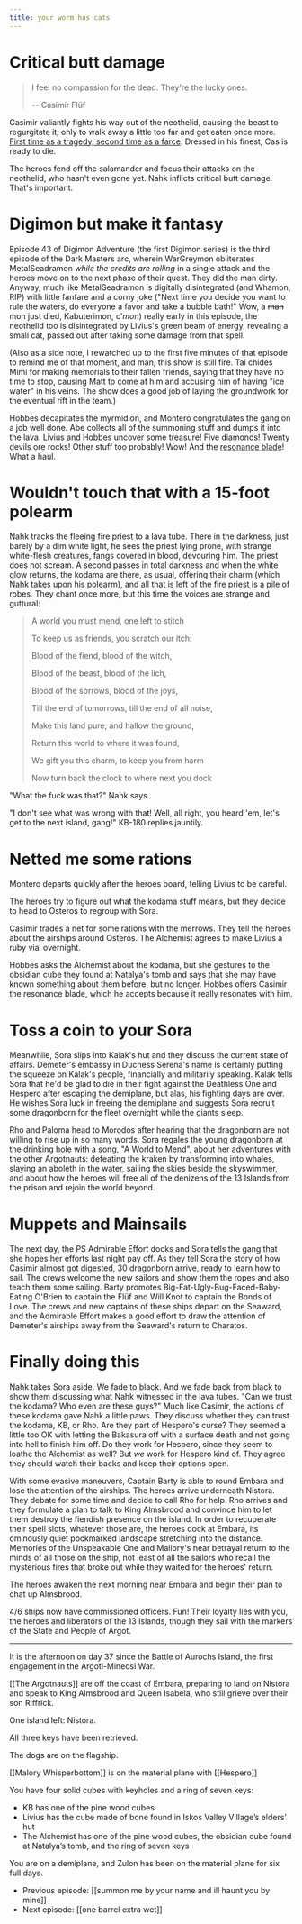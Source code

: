 ```yaml
---
title: your worm has cats
---
```


# Critical butt damage

> I feel no compassion for the dead. They're the lucky ones.
> 
>  -- Casimir Flüf

Casimir valiantly fights his way out of the neothelid, causing the beast to regurgitate it, only to walk away a little too far and get eaten once more. [First time as a tragedy, second time as a farce](https://youtu.be/ZQ7oqmikZDQ?t=46). Dressed in his finest, Cas is ready to die. 

The heroes fend off the salamander and focus their attacks on the neothelid, who hasn't even gone yet. Nahk inflicts critical butt damage. That's important. 

# Digimon but make it fantasy

Episode 43 of Digimon Adventure (the first Digimon series) is the third episode of the Dark Masters arc, wherein WarGreymon obliterates MetalSeadramon *while the credits are rolling* in a single attack and the heroes move on to the next phase of their quest. They did the man dirty. Anyway, much like MetalSeadramon is digitally disintegrated (and Whamon, RIP) with little fanfare and a corny joke ("Next time you decide you want to rule the waters, do everyone a favor and take a bubble bath!" Wow, a ~~man~~ mon just died, Kabuterimon, c'*mon*) really early in this episode, the neothelid too is disintegrated by Livius's green beam of energy, revealing a small cat, passed out after taking some damage from that spell. 

(Also as a side note, I rewatched up to the first five minutes of that episode to remind me of that moment, and man, this show is still fire. Tai chides Mimi for making memorials to their fallen friends, saying that they have no time to stop, causing Matt to come at him and accusing him of having "ice water" in his veins. The show does a good job of laying the groundwork for the eventual rift in the team.)

Hobbes decapitates the myrmidion, and Montero congratulates the gang on a job well done. Abe collects all of the summoning stuff and dumps it into the lava. Livius and Hobbes uncover some treasure! Five diamonds! Twenty devils ore rocks! Other stuff too probably! Wow! And the [resonance blade](https://www.dndbeyond.com/magic-items/1329699-resonance-blade)! What a haul. 

# Wouldn't touch that with a 15-foot polearm

Nahk tracks the fleeing fire priest to a lava tube. There in the darkness, just barely by a dim white light, he sees the priest lying prone, with strange white-flesh creatures, fangs covered in blood, devouring him. The priest does not scream. A second passes in total darkness and when the white glow returns, the kodama are there, as usual, offering their charm (which Nahk takes upon his polearm), and all that is left of the fire priest is a pile of robes. They chant once more, but this time the voices are strange and guttural:       

> A world you must mend, one left to stitch
> 
> To keep us as friends, you scratch our itch:
> 
> Blood of the fiend, blood of the witch,
> 
> Blood of the beast, blood of the lich,
> 
> Blood of the sorrows, blood of the joys, 
> 
> Till the end of tomorrows, till the end of all noise,
> 
> Make this land pure, and hallow the ground,
> 
> Return this world to where it was found,
> 
> We gift you this charm, to keep you from harm
> 
> Now turn back the clock to where next you dock

"What the fuck was that?" Nahk says.

"I don't see what was wrong with that! Well, all right, you heard 'em, let's get to the next island, gang!" KB-180 replies jauntily. 

# Netted me some rations

Montero departs quickly after the heroes board, telling Livius to be careful. 

The heroes try to figure out what the kodama stuff means, but they decide to head to Osteros to regroup with Sora.

Casimir trades a net for some rations with the merrows. They tell the heroes about the airships around Osteros. The Alchemist agrees to make Livius a ruby vial overnight.

Hobbes asks the Alchemist about the kodama, but she gestures to the obsidian cube they found at Natalya's tomb and says that she may have known something about them before, but no longer. Hobbes offers Casimir the resonance blade, which he accepts because it really resonates with him. 

# Toss a coin to your Sora

Meanwhile, Sora slips into Kalak's hut and they discuss the current state of affairs. Demeter's embassy in Duchess Serena's name is certainly putting the squeeze on Kalak's people, financially and militarily speaking. Kalak tells Sora that he'd be glad to die in their fight against the Deathless One and Hespero after escaping the demiplane, but alas, his fighting days are over. He wishes Sora luck in freeing the demiplane and suggests Sora recruit some dragonborn for the fleet overnight while the giants sleep.

Rho and Paloma head to Morodos after hearing that the dragonborn are not willing to rise up in so many words. Sora regales the young dragonborn at the drinking hole with a song, "A World to Mend", about her adventures with the other Argotnauts: defeating the kraken by transforming into whales, slaying an aboleth in the water, sailing the skies beside the skyswimmer, and about how the heroes will free all of the denizens of the 13 Islands from the prison and rejoin the world beyond. 

# Muppets and Mainsails


The next day, the PS Admirable Effort docks and Sora tells the gang that she hopes her efforts last night pay off. As they tell Sora the story of how Casimir almost got digested, 30 dragonborn arrive, ready to learn how to sail. The crews welcome the new sailors and show them the ropes and also teach them some sailing. Barty promotes Big-Fat-Ugly-Bug-Faced-Baby-Eating O'Brien to captain the Flüf and Will Knot to captain the Bonds of Love. The crews and new captains of these ships depart on the Seaward, and the Admirable Effort makes a good effort to draw the attention of Demeter's airships away from the Seaward's return to Charatos. 

# Finally doing this
Nahk takes Sora aside. We fade to black. And we fade back from black to show them discussing what Nahk witnessed in the lava tubes. "Can we trust the kodama? Who even are these guys?" Much like Casimir, the actions of these kodama gave Nahk a little paws. They discuss whether they can trust the kodama, KB, or Rho. Are they part of Hespero's curse? They seemed a little too OK with letting the Bakasura off with a surface death and not going into hell to finish him off. Do they work for Hespero, since they seem to loathe the Alchemist as well? But *we* work for Hespero kind of. They agree they should watch their backs and keep their options open. 

With some evasive maneuvers, Captain Barty is able to round Embara and lose the attention of the airships. The heroes arrive underneath Nistora. They debate for some time and decide to call Rho for help. Rho arrives and they formulate a plan to talk to King Almsbrood and convince him to let them destroy the fiendish presence on the island. In order to recuperate their spell slots, whatever those are, the heroes dock at Embara, its ominously quiet pockmarked landscape stretching into the distance. Memories of the Unspeakable One and Mallory's near betrayal return to the minds of all those on the ship, not least of all the sailors who recall the mysterious fires that broke out while they waited for the heroes' return. 

The heroes awaken the next morning near Embara and begin their plan to chat up Almsbrood. 

4/6 ships now have commissioned officers. Fun! Their loyalty lies with you, the heroes and liberators of the 13 Islands, though they sail with the markers of the State and People of Argot.

----

It is the afternoon on day 37 since the Battle of Aurochs Island, the first engagement in the Argoti-Mineosi War.

[[The Argotnauts]] are off the coast of Embara, preparing to land on Nistora and speak to King Almsbrood and Queen Isabela, who still grieve over their son Riffrick.

One island left: Nistora.

All three keys have been retrieved.

The dogs are on the flagship.

[[Malory Whisperbottom]] is on the material plane with [[Hespero]]

You have four solid cubes with keyholes and a ring of seven keys:

-   KB has one of the pine wood cubes
-   Livius has the cube made of bone found in Iskos Valley Village’s elders’ hut
-   The Alchemist has one of the pine wood cubes, the obsidian cube found at Natalya’s tomb, and the ring of seven keys

You are on a demiplane, and Zulon has been on the material plane for six full days.

- Previous episode: [[summon me by your name and ill haunt you by mine]]
- Next episode: [[one barrel extra wet]]